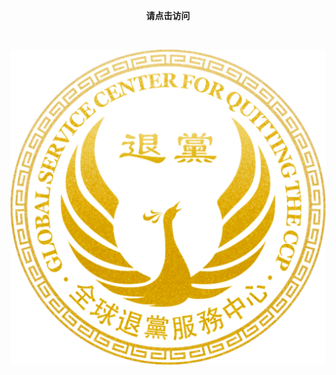 <p align="center"><b>请点击访问</b></p>
</br>
<div style="width:100%;"><p align="center"><a href="https://td513.site/"><img src="https://github.com/JohnChen201502/TD/blob/main/td-logo.png?raw=true"/></a></p></div>
